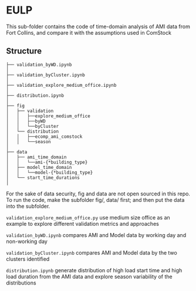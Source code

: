 # EULP
This sub-folder contains the code of time-domain analysis of AMI data from Fort Collins, and compare it with the assumptions used in ComStock 

## Structure

```
├── validation_byWD.ipynb
│
├── validation_byCluster.ipynb
│
├── validation_explore_medium_office.ipynb
│
├── distribution.ipynb
│
├── fig
│   ├── validation
│   │   ├──explore_medium_office
│   │   ├──byWD
│   │   └──byCluster
│   └── distribution
│   │   ├──ecomp_ami_comstock
│   │   └──season
│
├── data
│   ├── ami_time_domain
│   │   └──ami-{*building_type}
│   ├── model_time_domain
│   │   └──model-{*building_type}
│   └── start_time_durations
│
```
For the sake of data security, fig and data are not open sourced in this repo. To run the code, make the subfolder
fig/, data/ first; and then put the data into the subfolder.

``validation_explore_medium_office.py`` use medium size office as an example to explore different validation metrics and approaches

``validation_byWD.ipynb`` compares AMI and Model data by working day and non-working day

``validation_byCluster.ipynb`` compares AMI and Model data by the two clusters identified

``distribution.ipynb`` generate distribution of high load start time and high load duration from the AMI data and explore season variability of the distributions
